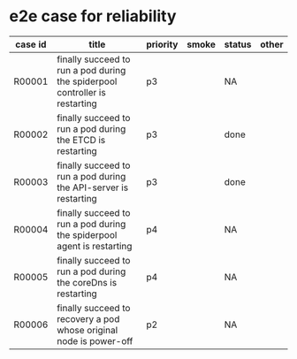 # e2e case for reliability

| case id  | title                                                                       | priority | smoke | status | other |
|---------|-----------------------------------------------------------------------------|----------|-------|--------|-------|
| R00001  | finally succeed to run a pod during the spiderpool controller is restarting | p3       |       | NA     |       |
| R00002  | finally succeed to run a pod during the ETCD is restarting                  | p3       |       | done   |       |
| R00003  | finally succeed to run a pod during the API-server is restarting            | p3       |       | done   |       |
| R00004  | finally succeed to run a pod during the spiderpool agent is restarting      | p4       |       | NA     |       |
| R00005  | finally succeed to run a pod during the coreDns is restarting               | p4       |       | NA     |       |
| R00006  | finally succeed to recovery a pod whose original node is power-off          | p2       |       | NA     |       |
